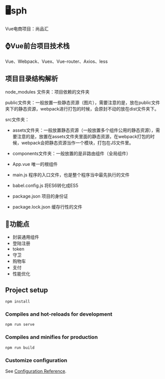 # 🖥sph

Vue电商项目：尚品汇

## ⌚️Vue前台项目技术栈

Vue、Webpack、Vuex、Vue-router、Axios、less

## 项目目录结构解析

node_modules 文件夹：项目依赖的文件夹

public文件夹：一般放置一些静态资源（图片），需要注意的是，放在public文件夹下的静态资源，webpack进行打包的时候，会原封不动的放在dist文件夹下。

src文件夹：

- assets文件夹：一般放置静态资源（一般放置多个组件公用的静态资源），需要注意的是，放置在assets文件夹里面的静态资源，在webpack打包的时候，webpack会把静态资源当作一个模块，打包在JS文件里。

- components文件夹：一般放置的是非路由组件（全局组件）

- App.vue 唯一的根组件

- main.js 程序的入口文件，也是整个程序当中最先执行的文件

- babel.config.js 将ES6转化成ES5

- package.json 项目的身份证

- package.lock.json 缓存行性的文件
## 📲功能点

- 封装通用组件
- 登陆注册
- token
- 守卫
- 购物车
- 支付
- 性能优化



## Project setup
```
npm install
```

### Compiles and hot-reloads for development
```
npm run serve
```

### Compiles and minifies for production
```
npm run build
```

### Customize configuration
See [Configuration Reference](https://cli.vuejs.org/config/).
